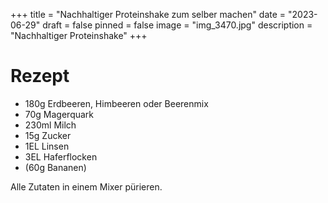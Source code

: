 +++
title = "Nachhaltiger Proteinshake zum selber machen"
date = "2023-06-29"
draft = false
pinned = false
image = "img_3470.jpg"
description = "Nachhaltiger Proteinshake"
+++
# Rezept

* 180g Erdbeeren, Himbeeren oder Beerenmix
* 70g Magerquark
* 230ml Milch
* 15g Zucker
* 1EL Linsen
* 3EL Haferflocken
* (60g Bananen)

Alle Zutaten in einem Mixer pürieren.